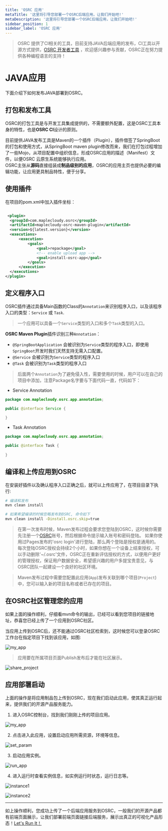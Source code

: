 ```yaml
---
title: 'OSRC 应用'
metaTitle: '这里将引导您部署一个OSRC后端应用，让我们开始吧!'
metaDescription: '这里将引导您部署一个OSRC后端应用，让我们开始吧!'
sidebar_position: 1
sidebar_label: 'OSRC 应用'
---
```


> OSRC 提供了CI相关的工具，目前支持JAVA后端应用的发布，CI工具以开源方式提供，[OSRC 开发者工具](https://github.com/maplecloudy/maplecloudy-osrc-tools) ，欢迎感兴趣参与贡献，OSRC正在努力提供各种编程语言的支持！

# JAVA应用

下面介绍下如何发布JAVA部署到OSRC。

## 打包和发布工具

OSRC的打包工具是与开发工具集成提供的，不需要额外配置，这是OSRC工具本身的特性，也是**OSRC CI**设计的原则。

目前提供JAVA发布工具是Maven的一个插件（Plugin），插件借签了SpringBoot的打包和使用方式，从SpringBoot maven plugin修改而来，我们在打包过程增加了一些Mojo，从项目配置中组织信息，形成OSRC应用的描述（Manifest）文件，以便OSRC 云原生系统能够执行应用。  
OSRC主张从**源码**直接组装成**制品级别的应用**，OSRC的应用主页也提供必要的编辑功能，让应用更具制品特性，便于分享。

## 使用插件  

在项目的pom.xml中加入插件坐标：

```xml

 <plugin>
  <groupId>com.maplecloudy.osrc</groupId>
  <artifactId>maplecloudy-osrc-maven-plugin</artifactId>
  <version>${latest.version}</version>
  <executions>
      <execution>
          <goals>
              <goal>repackage</goal>
              <!-- enable upload app -->
              <goal>install-osrc-app</goal>
          </goals>
      </execution>
  </executions>
</plugin>

```

## 定义程序入口

OSRC插件通过具备Main函数的Class的`Annotation`来识别程序入口，以及该程序入口的类型：`Service` 或 `Task`.

> 一个应用可以具备一个`Service`类型的入口和多个`Task`类型的入口。

**OSRC Maven Plugin**插件识别三种`Annotation`：

- `@SpringBootApplication` 会被识别为`Service`类型的程序入口，即使用`SpringBoot`开发时我们天然支持无需入口配置。
- `@Service` 会被识别为`Service`类型的程序入口
- `@Task` 会被识别为`Task`类型的程序入口

> 后面两个`Annotation`为了避免侵入性，需要使用的时候，用户可以在自己的项目中添加，注意Package名字要与下面代码一直，代码如下：

- Service Annotation

```java
package com.maplecloudy.osrc.app.annotation;

public @interface Service {
  
}
```

- Task Annotation

```java
package com.maplecloudy.osrc.app.annotation;

public @interface Task {
  
}
```

## 编译和上传应用到OSRC

在安装好插件以及确认程序入口正确之后，就可以上传应用了，在项目目录下执行:

```bash
# 编译和发布
mvn clean install

# 如果希望编译的时候忽略发布到OSRC, 命令如下
mvn clean install -Dinstall.osrc.skip=true

```

> 在第一次发布时候，Maven发布过程会要求您登陆到OSRC，这时候你需要先注册一个[OSRC](https://www.osrc.com/)账号，然后根据命令提示输入账号和密码登陆。
> 如果你使用过Pages发布的'osrc login'进行登陆，那么两个登陆是授权是通用的。
> 每次登陆OSRC授权会持续2个小时，如果你想在一个设备上结束授权，可以手动删除'~/.osrc'文件，OSRC正在重新评估授权的方式，以便用户更好的管理授权，保证用户数据安全，希望感兴趣的用户多提宝贵意见，与OSRC团队一起建设一个良好的社区环境。

> Maven发布过程中需要您配置此应用(`App`)发布关联到哪个项目(`Project`)中，您可以输入新的项目名称或者已存在的项目。   

## 在OSRC社区管理您的应用  

如果上面的操作顺利，仔细看mvn命令的输出，已经可以看到您项目的链接地址，恭喜您已经上传了一个应用到OSRC社区。

当应用上传到OSRC后，还不能通过OSRC社区检索到，这时候您可以登录OSRC工作台在指定项目下找到该应用，如图:

![my_app](/img/my-app.png)

> 应用要在所属项目页面Publish发布后才能在社区展示。 

![share_project](/img/share-project.png)

## 应用部署启动   

上面的操作是将应用制品包上传到OSRC，现在我们启动此应用，使其真正运行起来，提供我们的开源产品服务能力。  

1. 进入OSRC控制台，找到我们刚刚上传的项目应用。  

![my_app](/img/my-app.png)  

2. 点击进入此应用，设置启动应用所需资源，环境等信息。

![set_param](/img/set-param.png)  

3. 启动应用实例。  

![run_app](/img/run-app.png)

4. 进入运行时查看实例信息，如实例运行时状态，运行日志等。  

![instance1](/img/instance1.png)  

![instance2](/img/instance2.png)  

----


如上操作顺利，您成功上传了一个后端应用服务到OSRC，一般我们的开源产品都有前端页面展示，让我们部署前端页面链接后端服务，展示出真正的可视化产品形态！[Let's Run It！](osrc-pages)
